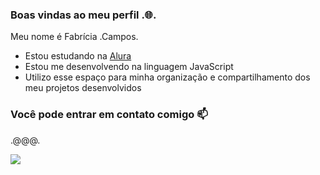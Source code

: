 ### Boas vindas ao meu perfil .🌐.

Meu nome é Fabrícia .Campos.

- Estou estudando na [Alura](https://www.alura.com.br)
- Estou me desenvolvendo na linguagem JavaScript
- Utilizo esse espaço para minha organização e compartilhamento dos meu projetos desenvolvidos

### Você pode entrar em contato comigo 📫

.@@@.

![](link)
